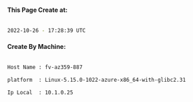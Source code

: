
   
#### This Page Create at:

```bash

2022-10-26 - 17:28:39 UTC

```

#### Create By Machine:

```bash

Host Name : fv-az359-887

platform  : Linux-5.15.0-1022-azure-x86_64-with-glibc2.31

Ip Local  : 10.1.0.25

```

